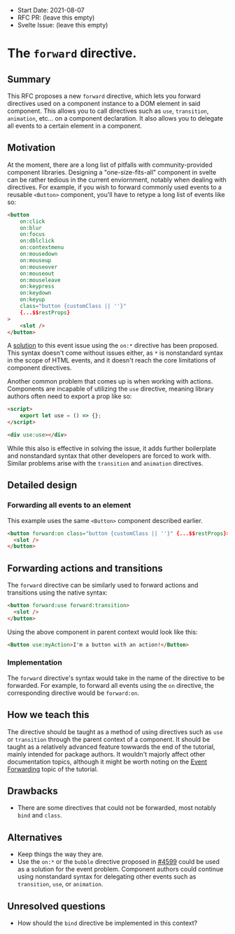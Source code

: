- Start Date: 2021-08-07
- RFC PR: (leave this empty)
- Svelte Issue: (leave this empty)

# The `forward` directive.

## Summary

This RFC proposes a new `forward` directive, which lets you forward directives used on a component instance to a DOM element in said component. This allows you to call directives such as `use`, `transition`, `animation`, etc... on a component declaration. It also allows you to delegate all events to a certain element in a component.

## Motivation

At the moment, there are a long list of pitfalls with community-provided component libraries. Designing a "one-size-fits-all" component in svelte can be rather tedious in the current enviornment, notably when dealing with directives. For example, if you wish to forward commonly used events to a reusable `<Button>` component, you'll have to retype a long list of events like so:

```html
<button
    on:click
    on:blur
    on:focus
    on:dblclick
    on:contextmenu
    on:mousedown
    on:mouseup
    on:mouseover
    on:mouseout
    on:mouseleave
    on:keypress
    on:keydown
    on:keyup
    class="button {customClass || ''}"
    {...$$restProps}
>
    <slot />
</button>
```

A [solution](https://github.com/sveltejs/svelte/pull/4599) to this event issue using the `on:*` directive has been proposed. This syntax doesn't come without issues either, as `*` is nonstandard syntax in the scope of HTML events, and it doesn't reach the core limitations of component directives.

Another common problem that comes up is when working with actions. Components are incapable of utilizing the `use` directive, meaning library authors often need to export a prop like so:
```html
<script>
    export let use = () => {};
</script>

<div use:use></div>
```

While this also is effective in solving the issue, it adds further boilerplate and nonstandard syntax that other developers are forced to work with. Similar problems arise with the `transition` and `animation` directives.

## Detailed design

### Forwarding all events to an element

This example uses the same `<Button>` component described earlier.
  
```html
<button forward:on class="button {customClass || ''}" {...$$restProps}>
  <slot />
</button>
```

## Forwarding actions and transitions

The `forward` directive can be similarly used to forward actions and transitions using the native syntax:

```html
<button forward:use forward:transition>
  <slot />
</button>
```
  
Using the above component in parent context would look like this:

```html
<Button use:myAction>I'm a button with an action!</Button>
```

### Implementation

The `forward` directive's syntax would take in the name of the directive to be forwarded. For example, to forward all events using the `on` directive, the corresponding directive would be `forward:on`.

## How we teach this

The directive should be taught as a method of using directives such as `use` or `transition` through the parent context of a component. It should be taught as a relatively advanced feature towwards the end of the tutorial, mainly intended for package authors. It wouldn't majorly affect other documentation topics, although it might be worth noting on the [Event Forwarding](https://svelte.dev/tutorial/event-forwarding) topic of the tutorial.

## Drawbacks

- There are some directives that could not be forwarded, most notably `bind` and `class`.

## Alternatives

- Keep things the way they are.
- Use the `on:*` or the `bubble` directive proposed in [#4599](https://github.com/sveltejs/svelte/pull/4599) could be used as a solution for the event problem. Component authors could continue using nonstandard syntax for delegating other events such as `transition`, `use`, or `animation`.

## Unresolved questions

- How should the `bind` directive be implemented in this context?
